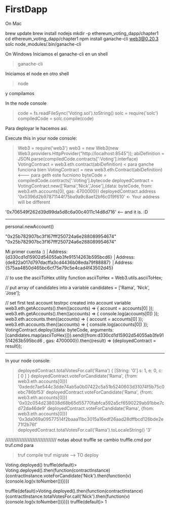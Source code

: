# FirstDapp

On Mac

brew update
brew install nodejs
mkdir -p ethereum_voting_dapp/chapter1
cd ethereum_voting_dapp/chapter1
npm install ganache-cli web3@0.20.3 solc
node_modules/.bin/ganache-cli


On Windows 
Iniciamos el ganache-cli  en un shell

>ganache-cli


Iniciamos el node en otro shell

> node 

y compilamos

In the node console
> code = fs.readFileSync('Voting.sol').toString()
> solc = require('solc')
> compiledCode = solc.compile(code)





Para deployar le hacemos asi.



Execute this in your node console:
> Web3 = require('web3')
> web3 = new Web3(new Web3.providers.HttpProvider("http://localhost:8545"));
> abiDefinition = JSON.parse(compiledCode.contracts[':Voting'].interface)
> VotingContract = web3.eth.contract(abiDefinition)     < para ganche funciona bien
> VotingContract = new  web3.eth.Contract(abiDefinition)   <--- para geth este fucniono
> byteCode = compiledCode.contracts[':Voting'].bytecode
> deployedContract = VotingContract.new(['Rama','Nick','Jose'],{data: byteCode, from: web3.eth.accounts[0], gas: 4700000})
> deployedContract.address
'0x0396d2b97871144f75ba9a9c8ae12bf6c019f610' <- Your address will be different	

'0x706549f262d39d99da5d8c6a00c4011c14d8d716'   <-- and it is.  :D



----------------------------------------------------------------------------------
personal.newAccount()

"0x25b782907bc3f167fff250724a6e288089954674"
"0x25b782907bc3f167fff250724a6e288089954674"




Mi primer cuenta :)
│Address: {d330cd1d15902d54055ab3fe91514263b595bcd6}
│Address: {de822a017d797dacffa3cd4436b08eda79f88887}
│Address: {575aa4850d465bc6cf75e79c5e4cad4f43502d45}


// to use the asciiToHex utility function
asciiToHex = Web3.utils.asciiToHex;

// put array of candidates into a variable
candidates = ['Rama', 'Nick', 'Jose'];

// set first test account testrpc created into account variable
web3.eth.getAccounts().then((accounts) => { account = accounts[0] });
web3.eth.getAccounts().then((accounts) => { console.log(accounts[0]) });
web3.eth.accounts.then((accounts) => { account = accounts[0] });
web3.eth.accounts.then((accounts) => { console.log(accounts[0]) });
VotingContract.deploy({data: byteCode, arguments: [candidates.map(asciiToHex)]}).send({from:d330cd1d15902d54055ab3fe91514263b595bcd6 , gas: 4700000}).then((result) => {deployedContract = result});

----------------------------------------------------------------------------------




In your node console:
> deployedContract.totalVotesFor.call('Rama')
{ [String: '0'] s: 1, e: 0, c: [ 0 ] }
> deployedContract.voteForCandidate('Rama', {from: web3.eth.accounts[0]})
'0xdedc7ae544c3dde74ab5a0b07422c5a51b5240603d31074f5b75c0ebc786bf53'
> deployedContract.voteForCandidate('Rama', {from: web3.eth.accounts[0]})
'0x02c054d238038d68b65d55770fabfca592a5cf6590229ab91bbe7cd72da46de9'
> deployedContract.voteForCandidate('Rama', {from: web3.eth.accounts[0]})
'0x3da069a09577514f2baaa11bc3015a16edf26aad28dffbcd126bde2e71f2b76f'
> deployedContract.totalVotesFor.call('Rama').toLocaleString()
'3'

////////////////////////////////  notas about truffle 
se cambio truffle.cmd por truf.cmd  para 

>truf compile
>truf migrate  --> TO deploy

Voting.deployed()
truffle(default)> Voting.deployed().then(function(contractInstance) {contractInstance.voteForCandidate('Nick').then(function(v) {console.log(v.toNumber())})})


truffle(default)>Voting.deployed().then(function(contractInstance) {contractInstance.totalVotesFor.call('Nick').then(function(v) {console.log(v.toNumber())})})
truffle(default)> 1







